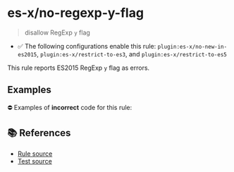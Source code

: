 # es-x/no-regexp-y-flag
> disallow RegExp `y` flag

- ✅ The following configurations enable this rule: `plugin:es-x/no-new-in-es2015`, `plugin:es-x/restrict-to-es3`, and `plugin:es-x/restrict-to-es5`

This rule reports ES2015 RegExp `y` flag as errors.

## Examples

⛔ Examples of **incorrect** code for this rule:

<eslint-playground type="bad" code="/*eslint es-x/no-regexp-y-flag: error */
const r1 = /foo/y
" />

## 📚 References

- [Rule source](https://github.com/ota-meshi/eslint-plugin-es-x/blob/v5.0.0/lib/rules/no-regexp-y-flag.js)
- [Test source](https://github.com/ota-meshi/eslint-plugin-es-x/blob/v5.0.0/tests/lib/rules/no-regexp-y-flag.js)

